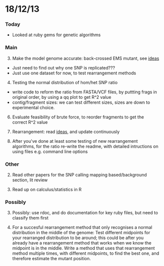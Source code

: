 18/12/13
========================================================

### Today

- Looked at ruby gems for genetic algorithms

### Main

3. Make the model genome accurate: back-crossed EMS mutant, see [ideas](https://github.com/edwardchalstrey1/fragmented_genome_with_snps/blob/master/writeup/ideas.md)
 - Just need to find out why one SNP is replicated???
 - Just use one dataset for now, to test rearrangement methods
 
4. Testing the normal distribution of hom/het SNP ratio
 - write code to reform the ratio from FASTA/VCF files, by puttting frags in original order, by using a qq plot to get R^2 value
 - contig/fragment sizes: we can test different sizes, sizes are down to experimental choice.
 
6. Evaluate feasibility of brute force, to reorder fragments to get the correct R^2 value
 
5. Rearrangement: read [ideas](https://github.com/edwardchalstrey1/fragmented_genome_with_snps/blob/master/writeup/ideas.md), and update continuously

3. After you've done at least some testing of new rearrangement algorithms, for the ratio re-write the readme, with detailed intructions on using files e.g. command line options

### Other

2. Read other papers for the SNP calling mapping based/background section, lit review

3. Read up on calculus/statistics in R

### Possibly

3. Possibly: use rdoc, and do documentation for key ruby files, but need to classify them first

3. For a succesful rearrangement method that only recognises a normal distribution in the middle of the genome: Test different midpoints for your rearranged distribution to be around; this could be after you already have a rearrangement method that works when we know the midpoint is in the middle. Write a method that uses that rearrangement method multiple times, with different midpoints, to find the best one, and therefore estimate the mutant position.

